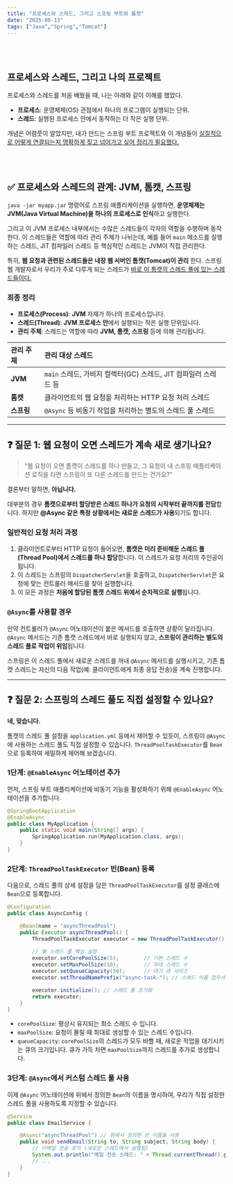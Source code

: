 ```yaml
---
title: "프로세스와 스레드, 그리고 스프링 부트와 톰캣"
date: "2025-08-13"
tags: ["Java","Spring","Tomcat"]
---
```

<br><br>
## 프로세스와 스레드, 그리고 나의 프로젝트

프로세스와 스레드를 처음 배웠을 때, 나는 아래와 같이 이해를 했었다.

- **프로세스**: 운영체제(OS) 관점에서 하나의 프로그램이 실행되는 단위.
- **스레드**: 실행된 프로세스 안에서 동작하는 더 작은 실행 단위.

개념은 어렴풋이 알았지만, 내가 만드는 스프링 부트 프로젝트와 이 개념들이 
<u>실질적으로 어떻게 연결되는지 명확하게 짚고 넘어가고 싶어 정리가 필요했다.</u>



<br>
<br>

## ✅ 프로세스와 스레드의 관계: JVM, 톰캣, 스프링

`java -jar myapp.jar` 명령어로 스프링 애플리케이션을 실행하면, **운영체제는 JVM(Java Virtual Machine)을 하나의 프로세스로 인식**하고 실행한다.

그리고 이 JVM 프로세스 내부에서는 수많은 스레드들이 각자의 역할을 수행하며 동작한다. 이 스레드들은 역할에 따라 관리 주체가 나뉘는데, 예를 들어 `main` 메소드를 실행하는 스레드, JIT 컴파일러 스레드 등 핵심적인 스레드는 JVM이 직접 관리한다.

특히, **웹 요청과 관련된 스레드들은 내장 웹 서버인 톰캣(Tomcat)이 관리** 한다. 스프링 웹 개발자로서 우리가 주로 다루게 되는 스레드가 <u>바로 이 톰캣의 스레드 풀에 있는 스레드들이다.</u>

### 최종 정리

- **프로세스(Process)**: **JVM** 자체가 하나의 프로세스입니다.
- **스레드(Thread)**: **JVM 프로세스 안**에서 실행되는 작은 실행 단위입니다.
- **관리 주체**: 스레드는 역할에 따라 **JVM, 톰캣, 스프링** 등에 의해 관리됩니다.

| 관리 주체   | 관리 대상 스레드                                   |
|:--------|:--------------------------------------------|
| **JVM** | `main` 스레드, 가비지 컬렉터(GC) 스레드, JIT 컴파일러 스레드 등 |
| **톰캣**  | 클라이언트의 웹 요청을 처리하는 HTTP 요청 처리 스레드            |
| **스프링** | `@Async` 등 비동기 작업을 처리하는 별도의 스레드 풀 스레드       |

---

## ❓ 질문 1: 웹 요청이 오면 스레드가 계속 새로 생기나요?

> "웹 요청이 오면 톰캣이 스레드를 하나 만들고, 그 요청이 내 스프링 애플리케이션 로직을 타면 스프링이 또 다른 스레드를 만드는 건가요?"

결론부터 말하면, **아닙니다.**

대부분의 경우 **톰캣으로부터 할당받은 스레드 하나가 요청의 시작부터 끝까지를 전담**합니다. 하지만 **@Async 같은 특정 상황에서는 새로운 스레드가 사용**되기도 합니다.

### 일반적인 요청 처리 과정

1.  클라이언트로부터 HTTP 요청이 들어오면, **톰캣은 미리 준비해둔 스레드 풀(Thread Pool)에서 스레드를 하나 할당**합니다. 이 스레드가 요청 처리의 주인공이 됩니다.
2.  이 스레드는 스프링의 `DispatcherServlet`을 호출하고, `DispatcherServlet`은 요청에 맞는 컨트롤러 메서드를 찾아 실행합니다.
3.  이 모든 과정은 **처음에 할당된 톰캣 스레드 위에서 순차적으로 실행**됩니다.

### `@Async`를 사용할 경우

만약 컨트롤러가 `@Async` 어노테이션이 붙은 메서드를 호출하면 상황이 달라집니다.
`@Async` 메서드는 기존 톰캣 스레드에서 바로 실행되지 않고, **스프링이 관리하는 별도의 스레드 풀로 작업이 위임**됩니다.

스프링은 이 스레드 풀에서 새로운 스레드를 꺼내 `@Async` 메서드를 실행시키고, 기존 톰캣 스레드는 자신의 다음 작업(예: 클라이언트에게 최종 응답 전송)을 계속 진행합니다.

---

## ❓ 질문 2: 스프링의 스레드 풀도 직접 설정할 수 있나요?

**네, 맞습니다.**

톰캣의 스레드 풀 설정을 `application.yml` 등에서 제어할 수 있듯이, 스프링이 `@Async`에 사용하는 스레드 풀도 직접 설정할 수 있습니다. `ThreadPoolTaskExecutor`를 `Bean`으로 등록하여 세밀하게 제어해 보겠습니다.

### 1단계: `@EnableAsync` 어노테이션 추가

먼저, 스프링 부트 애플리케이션에 비동기 기능을 활성화하기 위해 `@EnableAsync` 어노테이션을 추가합니다.

```java
@SpringBootApplication
@EnableAsync
public class MyApplication {
    public static void main(String[] args) {
        SpringApplication.run(MyApplication.class, args);
    }
}
```

### 2단계: `ThreadPoolTaskExecutor` 빈(Bean) 등록

다음으로, 스레드 풀의 상세 설정을 담은 `ThreadPoolTaskExecutor`를 설정 클래스에 `Bean`으로 등록합니다.

```java
@Configuration
public class AsyncConfig {

    @Bean(name = "asyncThreadPool")
    public Executor asyncThreadPool() {
        ThreadPoolTaskExecutor executor = new ThreadPoolTaskExecutor();
        
        // 🛠️ 스레드 풀 핵심 설정
        executor.setCorePoolSize(5);        // 기본 스레드 수
        executor.setMaxPoolSize(10);        // 최대 스레드 수
        executor.setQueueCapacity(50);      // 대기 큐 사이즈
        executor.setThreadNamePrefix("async-task-"); // 스레드 이름 접두사

        executor.initialize(); // 스레드 풀 초기화
        return executor;
    }
}
```

-   `corePoolSize`: 평상시 유지되는 최소 스레드 수 입니다.
-   `maxPoolSize`: 요청이 몰릴 때 최대로 생성할 수 있는 스레드 수입니다.
-   `queueCapacity`: `corePoolSize`의 스레드가 모두 바쁠 때, 새로운 작업을 대기시키는 큐의 크기입니다. 큐가 가득 차면 `maxPoolSize`까지 스레드를 추가로 생성합니다.

### 3단계: `@Async`에서 커스텀 스레드 풀 사용

이제 `@Async` 어노테이션에 위에서 정의한 `Bean`의 이름을 명시하여, 우리가 직접 설정한 스레드 풀을 사용하도록 지정할 수 있습니다.

```java
@Service
public class EmailService {

    @Async("asyncThreadPool") // 위에서 정의한 빈 이름을 사용
    public void sendEmail(String to, String subject, String body) {
        // 이메일 전송 로직 (새로운 스레드에서 실행됨)
        System.out.println("메일 전송 스레드: " + Thread.currentThread().getName());
        // ...
    }
}
```